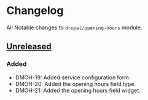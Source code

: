 # Changelog

All Notable changes to `drupal/opening-hours` module.

## [Unreleased]

### Added
* DMOH-19: Added service configuration form.
* DMOH-20: Added the opening hours field type.
* DMOH-21: Added the opening hours field widget.

[Unreleased]: https://github.com/StadGent/drupal_module_opening-hours/compare/master...develop
